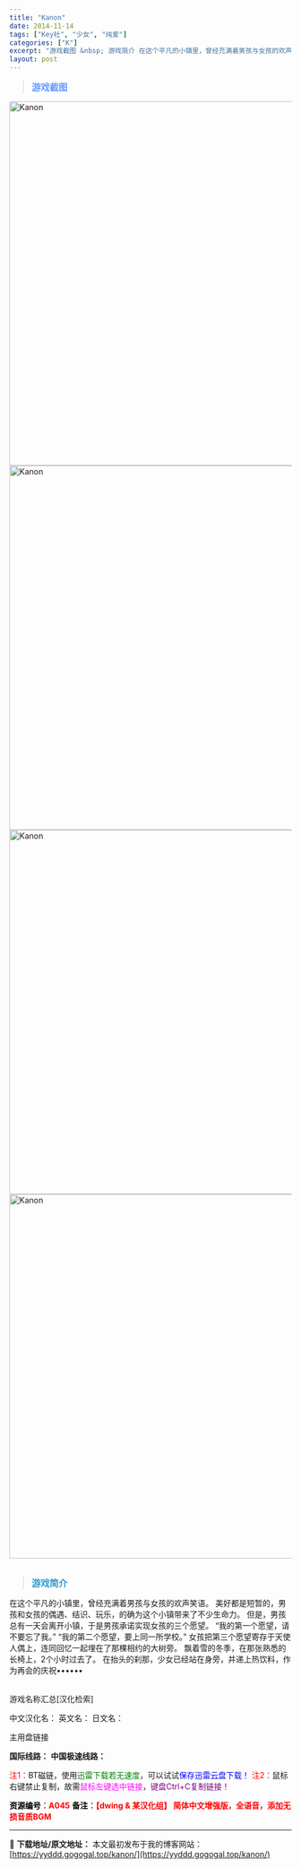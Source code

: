 ```yaml
---
title: "Kanon"
date: 2014-11-14
tags: ["Key社", "少女", "纯爱"]
categories: ["K"]
excerpt: "游戏截图 &nbsp; 游戏简介 在这个平凡的小镇里，曾经充满着男孩与女孩的欢声笑语。 美好都是短暂的，男孩和女孩的偶遇、结识、玩乐，的确为这个小镇带来了不少生命力。 但是，男孩总有一天会离开小镇，于是男孩承诺实现女孩的三个愿望。 “我的第一个愿望，请不要忘了我。” “我的第二个愿望，要上同一所学校&hellip;"
layout: post
---
```


<div>
<blockquote><b><span style="font-size: 12pt; color: #6699ff;">游戏截图</span></b></blockquote>
<div><img title="点击放大" src="https://yyddd.gogogal.top/wp-content/uploads/2025/04/20250430_6811e4bc6aa9a.webp" alt="Kanon" width="650" /></div>
<div><img title="点击放大" src="https://yyddd.gogogal.top/wp-content/uploads/2025/04/20250430_6811e4bec5655.webp" alt="Kanon" width="650" /></div>
<div><img title="点击放大" src="https://yyddd.gogogal.top/wp-content/uploads/2025/04/20250430_6811e4c00e88d.webp" alt="Kanon" width="650" /></div>
<div><img title="点击放大" src="https://yyddd.gogogal.top/wp-content/uploads/2025/04/20250430_6811e4c163006.webp" alt="Kanon" width="650" /></div>
&nbsp;
<blockquote><b><span style="font-size: 12pt; color: #3399cc;">游戏简介</span></b></blockquote>
<div>在这个平凡的小镇里，曾经充满着男孩与女孩的欢声笑语。
美好都是短暂的，男孩和女孩的偶遇、结识、玩乐，的确为这个小镇带来了不少生命力。
但是，男孩总有一天会离开小镇，于是男孩承诺实现女孩的三个愿望。
“我的第一个愿望，请不要忘了我。”
“我的第二个愿望，要上同一所学校。”
女孩把第三个愿望寄存于天使人偶上，连同回忆一起埋在了那棵相约的大树旁。
飘着雪的冬季，在那张熟悉的长椅上，2个小时过去了。
在抬头的刹那，少女已经站在身旁，并递上热饮料，作为再会的庆祝••••••</div>
&nbsp;

游戏名称汇总[汉化检索]

中文汉化名：
英文名：
日文名：
</div>
<div class="panel panel-primary">
<div class="panel-heading">主用盘链接</div>
<div class="panel-body">

<b>国际线路：</b>
<b>中国极速线路：</b>


<span style="color: #ff0000;">注1：</span>BT磁链，使用<span style="color: #008000;">迅雷下载若无速度</span>，可以试试<span style="color: #0000ff;">保存迅雷云盘下载！</span>
<span style="color: #ff0000;">注2：</span>鼠标右键禁止复制，故需<span style="color: #ff00ff;">鼠标左键选中链接</span>，<span style="color: #800080;">键盘Ctrl+C复制链接！</span>

</div>
<div class="panel-footer"><span style="color: #ff0000;"><b><span style="color: #000000;">资源编号</span>：A045</b></span>
<span style="color: #ff0000;"><b><span style="color: #000000;">备注</span>：【dwing &amp; 某汉化组】 简体中文增强版，全语音，添加无损音质BGM</b></span></div>
</div>

---
📖 **下载地址/原文地址：** 本文最初发布于我的博客网站：[https://yyddd.gogogal.top/kanon/](https://yyddd.gogogal.top/kanon/)
